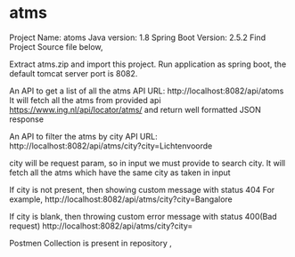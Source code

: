 # atms

Project Name: atoms
Java version: 1.8
Spring Boot Version: 2.5.2
Find Project Source file below,
 
Extract atms.zip and import this project.
Run application as spring boot, the default tomcat server port is 8082.

An API to get a list of all the atms
API URL: 
   http://localhost:8082/api/atoms
It will fetch all the atms from provided api https://www.ing.nl/api/locator/atms/ and return well formatted JSON response
 
An API to filter the atms by city
API URL:
	http://localhost:8082/api/atms/city?city=Lichtenvoorde

city will be request param, so in input we must provide to search city.
It will fetch all the atms which have the same city as taken in input


If city is not present, then showing custom message with status 404
For example,
http://localhost:8082/api/atms/city?city=Bangalore

 If city is blank, then throwing custom error message with status 400(Bad request) 
 http://localhost:8082/api/atms/city?city=
 
 Postmen Collection is present in repository ,
 
